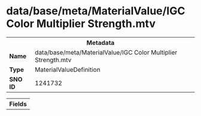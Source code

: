 <h1>data/base/meta/MaterialValue/IGC Color Multiplier Strength.mtv</h1><table><tr><th colspan="100%">Metadata</th></tr><tr><td><b>Name</b></td><td>data/base/meta/MaterialValue/IGC Color Multiplier Strength.mtv</td></tr><tr><td><b>Type</b></td><td>MaterialValueDefinition</td></tr><tr><td><b>SNO ID</b></td><td>1241732</td></tr></table>

<table><tr><th colspan="100%">Fields</th></tr></table>

